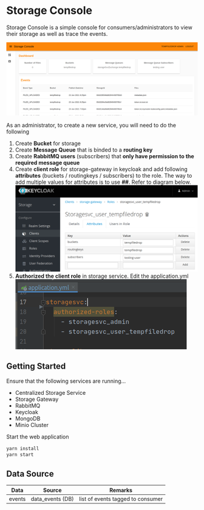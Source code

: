 # Storage Console

Storage Console is a simple console for consumers/administrators to view their storage as well as trace the events.

![console view](../../doc/console.png)

As an administrator, to create a new service, you will need to do the following
1. Create **Bucket** for storage
2. Create **Message Queue** that is binded to a **routing key**
3. Create **RabbitMQ users** (subscribers) that **only have permission to the required message queue**
4. Create **client role** for storage-gateway in keycloak and add following **attributes** (buckets / routingkeys / subscribers) 
to the role. The way to add multiple values for attributes is to use **##**. Refer to diagram below.
    ![attributes](../../doc/client_role_attributes.png)
5. **Authorized the client role** in storage service. Edit the application.yml
    ![authorization](../../doc/authorization_roles_properties.png)

## Getting Started

Ensure that the following services are running...
- Centralized Storage Service
- Storage Gateway
- RabbitMQ
- Keycloak
- MongoDB
- Minio Cluster

Start the web application

```bash
yarn install
yarn start
```

## Data Source

| Data | Source | Remarks |
| --- | --- | --- |
| events | data_events (DB) | list of events tagged to consumer |

